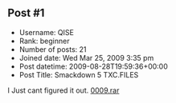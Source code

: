 ## Post #1
- Username: QISE
- Rank: beginner
- Number of posts: 21
- Joined date: Wed Mar 25, 2009 3:35 pm
- Post datetime: 2009-08-28T19:59:36+00:00
- Post Title: Smackdown 5 TXC.FILES

I Just cant figured it out.
[0009.rar](https://xentaxbackup.github.io/file/2328_0009.rar)
